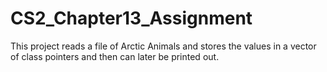 # CS2_Chapter13_Assignment

This project reads a file of Arctic Animals and stores the values in a vector of class pointers and then can later be printed out.
